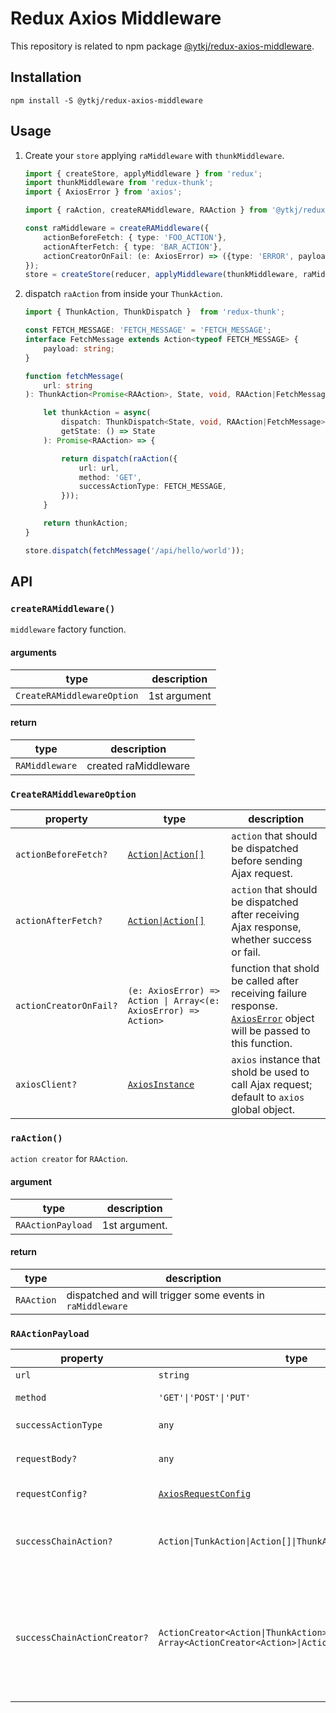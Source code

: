 # Redux Axios Middleware

This repository is related to npm package [@ytkj/redux-axios-middleware](https://www.npmjs.com/package/@ytkj/redux-axios-middleware).

## Installation

`npm install -S @ytkj/redux-axios-middleware`

## Usage

1. Create your `store` applying `raMiddleware` with `thunkMiddleware`.
    ```typescript
    import { createStore, applyMiddleware } from 'redux';
    import thunkMiddleware from 'redux-thunk';
    import { AxiosError } from 'axios';

    import { raAction, createRAMiddleware, RAAction } from '@ytkj/redux-axios-middleware';

    const raMiddleware = createRAMiddleware({
        actionBeforeFetch: { type: 'FOO_ACTION'},
        actionAfterFetch: { type: 'BAR_ACTION'},
        actionCreatorOnFail: (e: AxiosError) => ({type: 'ERROR', payload: e.response.data}),
    });
    store = createStore(reducer, applyMiddleware(thunkMiddleware, raMiddleware));
    ```
2. dispatch `raAction` from inside your `ThunkAction`.
    ```typescript
    import { ThunkAction, ThunkDispatch }  from 'redux-thunk';

    const FETCH_MESSAGE: 'FETCH_MESSAGE' = 'FETCH_MESSAGE';
    interface FetchMessage extends Action<typeof FETCH_MESSAGE> {
        payload: string;
    }

    function fetchMessage(
        url: string
    ): ThunkAction<Promise<RAAction>, State, void, RAAction|FetchMessage> {

        let thunkAction = async(
            dispatch: ThunkDispatch<State, void, RAAction|FetchMessage>,
            getState: () => State
        ): Promise<RAAction> => {

            return dispatch(raAction({
                url: url,
                method: 'GET',
                successActionType: FETCH_MESSAGE,
            }));
        }

        return thunkAction;
    }

    store.dispatch(fetchMessage('/api/hello/world'));
    ```

## API

### `createRAMiddleware()`

`middleware` factory function.

#### arguments

|type|description|
|---|---|
|`CreateRAMiddlewareOption`|1st argument

#### return

|type|description|
|---|---|
|`RAMiddleware`|created raMiddleware|


### `CreateRAMiddlewareOption`

|property|type|description|
|---|---|---|
|`actionBeforeFetch?`|[`Action\|Action[]`](https://redux.js.org/basics/actions)|`action` that should be dispatched before sending Ajax request.|
|`actionAfterFetch?`|[`Action\|Action[]`](https://redux.js.org/basics/actions)|`action` that should be dispatched after receiving Ajax response, whether success or fail.|
|`actionCreatorOnFail?`|`(e: AxiosError) => Action \| Array<(e: AxiosError) => Action>`|function that shold be called after receiving failure response. [`AxiosError`](https://github.com/axios/axios/blob/master/index.d.ts#L79) object will be passed to this function.|
|`axiosClient?`|[`AxiosInstance`](https://github.com/axios/axios#axios-api)|`axios` instance that shold be used to call Ajax request; default to `axios` global object.|

### `raAction()`

`action creator` for `RAAction`.

#### argument

|type|description|
|---|---|
|`RAActionPayload`|1st argument.|

#### return

|type|description|
|---|---|
|`RAAction`|dispatched and will trigger some events in `raMiddleware`|

### `RAActionPayload`

|property|type|description|
|---|---|---|
|`url`|`string`|request URL.|
|`method`|`'GET'\|'POST'\|'PUT'`|requst HTTP method.|
|`successActionType`|`any`|`action.type` string.|
|`requestBody?`|`any`|request body (only for `'POST'` and `'PUT'`).|
|`requestConfig?`|[`AxiosRequestConfig`](https://github.com/axios/axios#request-config)|request config for `axios`.|
|`successChainAction?`|`Action\|TunkAction\|Action[]\|ThunkAction[]`|`action` that shold be dispatced after receiving Ajax response only if succeed.|
|`successChainActionCreator?`|`ActionCreator<Action\|ThunkAction> \| Array<ActionCreator<Action>\|ActionCreator<TunkAction>>`|`action creator` that shold be dispatched after receiving Ajax response only if succeed. response content(`res.data`) will be passed as argument.|


